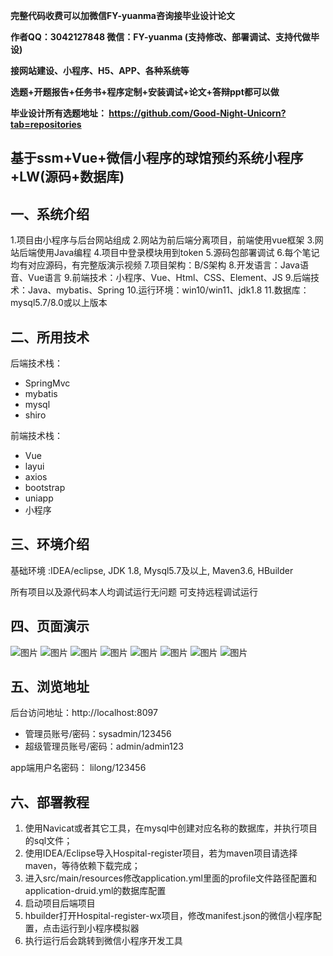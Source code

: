 
**完整代码收费可以加微信FY-yuanma咨询接毕业设计论文**

**作者QQ：3042127848 微信：FY-yuanma (支持修改、部署调试、支持代做毕设)**

**接网站建设、小程序、H5、APP、各种系统等**

**选题+开题报告+任务书+程序定制+安装调试+论文+答辩ppt都可以做**

**毕业设计所有选题地址： https://github.com/Good-Night-Unicorn?tab=repositories**

## 基于ssm+Vue+微信小程序的球馆预约系统小程序+LW(源码+数据库)

## 一、系统介绍
1.项目由小程序与后台网站组成
2.网站为前后端分离项目，前端使用vue框架
3.网站后端使用Java编程
4.项目中登录模块用到token
5.源码包部署调试
6.每个笔记均有对应源码，有完整版演示视频
7.项目架构：B/S架构
8.开发语言：Java语音、Vue语言
9.前端技术：小程序、Vue、Html、CSS、Element、JS
9.后端技术：Java、mybatis、Spring
10.运行环境：win10/win11、jdk1.8
11.数据库：mysql5.7/8.0或以上版本
## 二、所用技术

后端技术栈：

- SpringMvc
- mybatis
- mysql
- shiro


前端技术栈：
- Vue
- layui
- axios
- bootstrap
- uniapp
- 小程序

## 三、环境介绍

基础环境 :IDEA/eclipse, JDK 1.8, Mysql5.7及以上, Maven3.6, HBuilder

所有项目以及源代码本人均调试运行无问题 可支持远程调试运行

## 四、页面演示
![图片](https://github.com/user-attachments/assets/c1d5e8be-01c9-4a13-bacf-666d17211ba2)
![图片](https://github.com/user-attachments/assets/7c189d8b-f4c6-4c33-bdfb-71a8589fd923)
![图片](https://github.com/user-attachments/assets/6d689189-8af4-4046-aec4-59cc36a3de96)
![图片](https://github.com/user-attachments/assets/8622ab68-fe50-4545-b3cb-4975dd663779)
![图片](https://github.com/user-attachments/assets/5921bfcd-cef9-4966-8f69-cfe15d65dd4d)
![图片](https://github.com/user-attachments/assets/1b9e3396-d8c1-413d-aa89-8d9aee4e0e8c)
![图片](https://github.com/user-attachments/assets/202cf8de-f0a6-4f2c-a077-383737b04714)
![图片](https://github.com/user-attachments/assets/29daf3bb-65e0-4bb5-b65e-cac47890b825)

## 五、浏览地址

后台访问地址：http://localhost:8097
- 管理员账号/密码：sysadmin/123456
- 超级管理员账号/密码：admin/admin123

app端用户名密码：
lilong/123456

## 六、部署教程

1. 使用Navicat或者其它工具，在mysql中创建对应名称的数据库，并执行项目的sql文件；
2. 使用IDEA/Eclipse导入Hospital-register项目，若为maven项目请选择maven，等待依赖下载完成；
3. 进入src/main/resources修改application.yml里面的profile文件路径配置和application-druid.yml的数据库配置
4. 启动项目后端项目
5. hbuilder打开Hospital-register-wx项目，修改manifest.json的微信小程序配置，点击运行到小程序模拟器
6. 执行运行后会跳转到微信小程序开发工具
